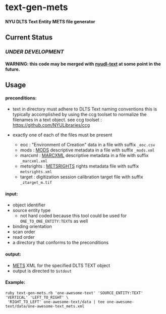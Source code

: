 # text-gen-mets

#### NYU DLTS Text Entity METS file generator

## Current Status

### *UNDER DEVELOPMENT*
#### WARNING: this code may be merged with [nyudl-text](https://github.com/NYULibraries/nyudl-text) at some point in the future.

## Usage

#### preconditions:
     
- text in directory must adhere to DLTS Text naming conventions
  this is typically accomplished by using the ccg toolset to
  normalize the filenames in a text object.
  see ccg toolset : https://github.com/NYULibraries/ccg

- exactly one of each of the files must be present
  - eoc  : "Environment of Creation" data in a file with suffix ```_eoc.csv```
  - mods : [MODS](http://www.loc.gov/standards/mods/) descriptive metadata in a file with suffix ```_mods.xml```
  - marcxml : [MARCXML](http://www.loc.gov/standards/marcxml/) descriptive metadata in a file with suffix ```_marcxml.xml```
  - metsrights : [METSRIGHTS](http://www.loc.gov/standards/rights/METSRights.xsd) rights metadata file with suffix ```metsrights.xml```
  - target : digitization session calibration target file with suffix ```_ztarget_m.tif```

#### input:
- object identifier
- source entity type 
  - not hard coded because this tool could be used for ```ONE_TO_ONE_ENTITY:TEXT```s as well
- binding orientation
- scan order
- read order
- a directory that conforms to the preconditions

#### output:
- [METS](http://www.loc.gov/standards/mets/) XML for the specified DLTS TEXT object
- output is directed to ```$stdout```


#### Example:
```
ruby text-gen-mets.rb 'one-awesome-text' 'SOURCE_ENTITY:TEXT' 'VERTICAL' 'LEFT_TO_RIGHT' \
 'RIGHT_TO_LEFT' one-awesome-text/data | tee one-awesome-text/data/one-awesome-text_mets.xml
```
